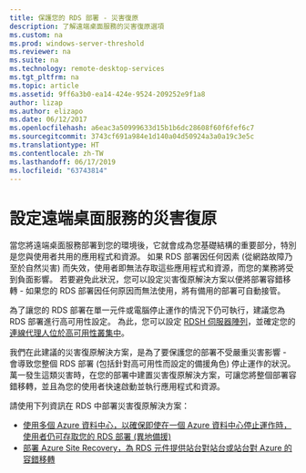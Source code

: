 ```yaml
---
title: 保護您的 RDS 部署 - 災害復原
description: 了解遠端桌面服務的災害復原選項
ms.custom: na
ms.prod: windows-server-threshold
ms.reviewer: na
ms.suite: na
ms.technology: remote-desktop-services
ms.tgt_pltfrm: na
ms.topic: article
ms.assetid: 9ff6a3b0-ea14-424e-9524-209252e9f1a8
author: lizap
ms.author: elizapo
ms.date: 06/12/2017
ms.openlocfilehash: a6eac3a50999633d15b1b6dc28608f60f6fef6c7
ms.sourcegitcommit: 3743cf691a984e1d140a04d50924a3a0a19c3e5c
ms.translationtype: HT
ms.contentlocale: zh-TW
ms.lasthandoff: 06/17/2019
ms.locfileid: "63743814"
---
```

# <a name="configure-disaster-recovery-for-remote-desktop-services"></a>設定遠端桌面服務的災害復原

當您將遠端桌面服務部署到您的環境後，它就會成為您基礎結構的重要部分，特別是您與使用者共用的應用程式和資源。 如果 RDS 部署因任何因素 (從網路故障乃至於自然災害) 而失效，使用者即無法存取這些應用程式和資源，而您的業務將受到負面影響。 若要避免此狀況，您可以設定災害復原解決方案以便將部署容錯移轉 - 如果您的 RDS 部署因任何原因而無法使用，將有備用的部署可自動接管。

為了讓您的 RDS 部署在單一元件或電腦停止運作的情況下仍可執行，建議您為 RDS 部署進行高可用性設定。 為此，您可以設定 [RDSH 伺服器陣列](rds-scale-rdsh-farm.md)，並確定您的[連線代理人位於高可用性叢集中](rds-connection-broker-cluster.md)。 

我們在此建議的災害復原解決方案，是為了要保護您的部署不受嚴重災害影響 - 會導致您整個 RDS 部署 (包括針對高可用性而設定的備援角色) 停止運作的狀況。 萬一發生這類災害時，在您的部署中建置災害復原解決方案，可讓您將整個部署容錯移轉，並且為您的使用者快速啟動並執行應用程式和資源。

請使用下列資訊在 RDS 中部署災害復原解決方案：

- [使用多個 Azure 資料中心，以確保即使在一個 Azure 資料中心停止運作時，使用者仍可存取您的 RDS 部署 (異地備援)](rds-multi-datacenter-deployment.md)
- [部署 Azure Site Recovery，為 RDS 元件提供站台對站台或站台對 Azure 的容錯移轉](rds-disaster-recovery-with-azure.md)


